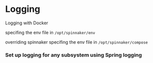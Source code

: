 # Logging


Logging with Docker

specifing the env file in `/opt/spinnaker/env`

overriding spinnaker
specifing the env file in `/opt/spinnaker/compose`


### Set up logging for any subsystem using Spring logging
